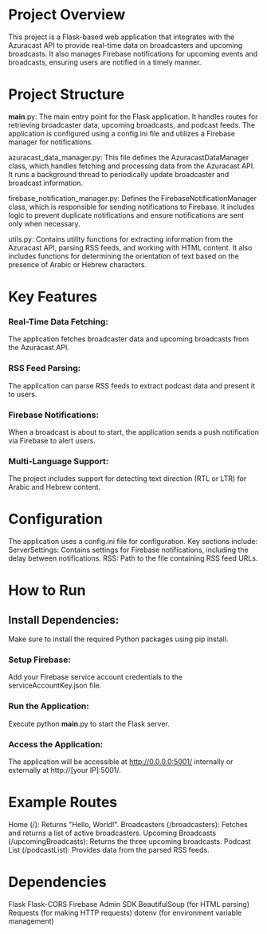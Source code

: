 # Project Overview
This project is a Flask-based web application that integrates with the Azuracast API to provide real-time data on broadcasters and upcoming broadcasts. It also manages Firebase notifications for upcoming events and broadcasts, ensuring users are notified in a timely manner.

# Project Structure
__main__.py: The main entry point for the Flask application. It handles routes for retrieving broadcaster data, upcoming broadcasts, and podcast feeds. The application is configured using a config.ini file and utilizes a Firebase manager for notifications.

azuracast_data_manager.py: This file defines the AzuracastDataManager class, which handles fetching and processing data from the Azuracast API. It runs a background thread to periodically update broadcaster and broadcast information.

firebase_notification_manager.py: Defines the FirebaseNotificationManager class, which is responsible for sending notifications to Firebase. It includes logic to prevent duplicate notifications and ensure notifications are sent only when necessary.

utils.py: Contains utility functions for extracting information from the Azuracast API, parsing RSS feeds, and working with HTML content. It also includes functions for determining the orientation of text based on the presence of Arabic or Hebrew characters.

# Key Features
### Real-Time Data Fetching: 
The application fetches broadcaster data and upcoming broadcasts from the Azuracast API.

### RSS Feed Parsing: 
The application can parse RSS feeds to extract podcast data and present it to users.

### Firebase Notifications:
When a broadcast is about to start, the application sends a push notification via Firebase to alert users.

### Multi-Language Support: 
The project includes support for detecting text direction (RTL or LTR) for Arabic and Hebrew content.

# Configuration
The application uses a config.ini file for configuration. Key sections include:
ServerSettings: Contains settings for Firebase notifications, including the delay between notifications.
RSS: Path to the file containing RSS feed URLs.

# How to Run
## Install Dependencies:
Make sure to install the required Python packages using pip install.

### Setup Firebase:
Add your Firebase service account credentials to the serviceAccountKey.json file.

### Run the Application:
Execute python __main__.py to start the Flask server.

### Access the Application:
The application will be accessible at http://0.0.0.0:5001/ internally or externally at http://[your IP]:5001/.

# Example Routes
Home (/): Returns "Hello, World!".
Broadcasters (/broadcasters): Fetches and returns a list of active broadcasters.
Upcoming Broadcasts (/upcomingBroadcasts): Returns the three upcoming broadcasts.
Podcast List (/podcastList): Provides data from the parsed RSS feeds.

# Dependencies
Flask
Flask-CORS
Firebase Admin SDK
BeautifulSoup (for HTML parsing)
Requests (for making HTTP requests)
dotenv (for environment variable management)

